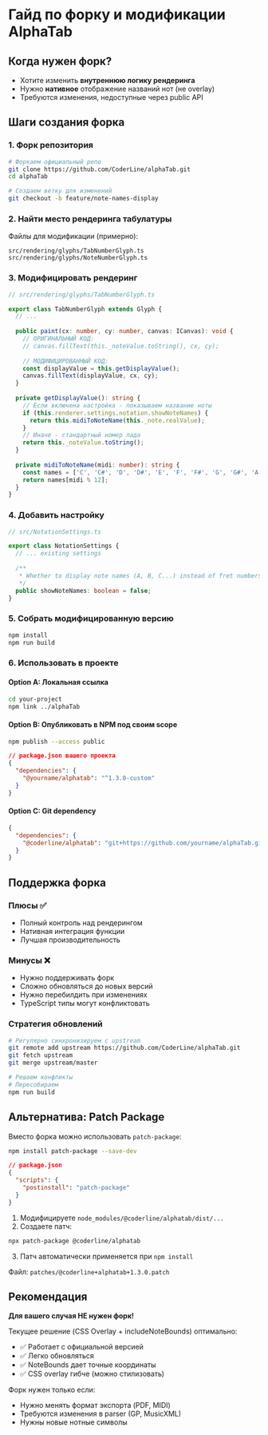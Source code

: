 # Гайд по форку и модификации AlphaTab

## Когда нужен форк?

- Хотите изменить **внутреннюю логику рендеринга**
- Нужно **нативное** отображение названий нот (не overlay)
- Требуются изменения, недоступные через public API

## Шаги создания форка

### 1. Форк репозитория

```bash
# Форкаем официальный репо
git clone https://github.com/CoderLine/alphaTab.git
cd alphaTab

# Создаем ветку для изменений
git checkout -b feature/note-names-display
```

### 2. Найти место рендеринга табулатуры

Файлы для модификации (примерно):
```
src/rendering/glyphs/TabNumberGlyph.ts
src/rendering/glyphs/NoteNumberGlyph.ts
```

### 3. Модифицировать рендеринг

```typescript
// src/rendering/glyphs/TabNumberGlyph.ts

export class TabNumberGlyph extends Glyph {
  // ...
  
  public paint(cx: number, cy: number, canvas: ICanvas): void {
    // ОРИГИНАЛЬНЫЙ КОД:
    // canvas.fillText(this._noteValue.toString(), cx, cy);
    
    // МОДИФИЦИРОВАННЫЙ КОД:
    const displayValue = this.getDisplayValue();
    canvas.fillText(displayValue, cx, cy);
  }
  
  private getDisplayValue(): string {
    // Если включена настройка - показываем название ноты
    if (this.renderer.settings.notation.showNoteNames) {
      return this.midiToNoteName(this._note.realValue);
    }
    // Иначе - стандартный номер лада
    return this._noteValue.toString();
  }
  
  private midiToNoteName(midi: number): string {
    const names = ['C', 'C#', 'D', 'D#', 'E', 'F', 'F#', 'G', 'G#', 'A', 'A#', 'B'];
    return names[midi % 12];
  }
}
```

### 4. Добавить настройку

```typescript
// src/NotationSettings.ts

export class NotationSettings {
  // ... existing settings
  
  /**
   * Whether to display note names (A, B, C...) instead of fret numbers on tablature
   */
  public showNoteNames: boolean = false;
}
```

### 5. Собрать модифицированную версию

```bash
npm install
npm run build
```

### 6. Использовать в проекте

#### Option A: Локальная ссылка
```bash
cd your-project
npm link ../alphaTab
```

#### Option B: Опубликовать в NPM под своим scope
```bash
npm publish --access public
```

```json
// package.json вашего проекта
{
  "dependencies": {
    "@yourname/alphatab": "^1.3.0-custom"
  }
}
```

#### Option C: Git dependency
```json
{
  "dependencies": {
    "@coderline/alphatab": "git+https://github.com/yourname/alphaTab.git#feature/note-names-display"
  }
}
```

## Поддержка форка

### Плюсы ✅
- Полный контроль над рендерингом
- Нативная интеграция функции
- Лучшая производительность

### Минусы ❌
- Нужно поддерживать форк
- Сложно обновляться до новых версий
- Нужно перебилдить при изменениях
- TypeScript типы могут конфликтовать

### Стратегия обновлений

```bash
# Регулярно синхронизируем с upstream
git remote add upstream https://github.com/CoderLine/alphaTab.git
git fetch upstream
git merge upstream/master

# Решаем конфликты
# Пересобираем
npm run build
```

## Альтернатива: Patch Package

Вместо форка можно использовать `patch-package`:

```bash
npm install patch-package --save-dev
```

```json
// package.json
{
  "scripts": {
    "postinstall": "patch-package"
  }
}
```

1. Модифицируете `node_modules/@coderline/alphatab/dist/...`
2. Создаете патч:
```bash
npx patch-package @coderline/alphatab
```
3. Патч автоматически применяется при `npm install`

Файл: `patches/@coderline+alphatab+1.3.0.patch`

## Рекомендация

**Для вашего случая НЕ нужен форк!**

Текущее решение (CSS Overlay + includeNoteBounds) оптимально:
- ✅ Работает с официальной версией
- ✅ Легко обновляться
- ✅ NoteBounds дает точные координаты
- ✅ CSS overlay гибче (можно стилизовать)

Форк нужен только если:
- Нужно менять формат экспорта (PDF, MIDI)
- Требуются изменения в parser (GP, MusicXML)
- Нужны новые нотные символы

